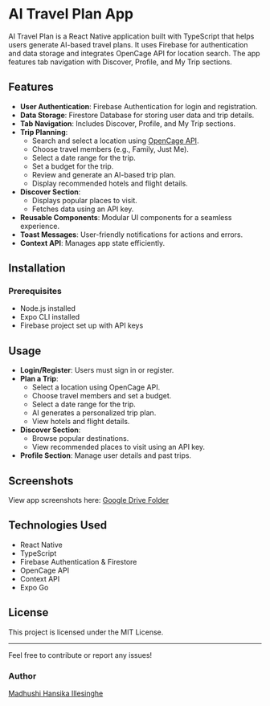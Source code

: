 # AI Travel Plan App

AI Travel Plan is a React Native application built with TypeScript that helps users generate AI-based travel plans. It uses Firebase for authentication and data storage and integrates OpenCage API for location search. The app features tab navigation with Discover, Profile, and My Trip sections.

## Features

- **User Authentication**: Firebase Authentication for login and registration.
- **Data Storage**: Firestore Database for storing user data and trip details.
- **Tab Navigation**: Includes Discover, Profile, and My Trip sections.
- **Trip Planning**:
   - Search and select a location using [OpenCage API](https://api.opencagedata.com/geocode/v1/json).
   - Choose travel members (e.g., Family, Just Me).
   - Select a date range for the trip.
   - Set a budget for the trip.
   - Review and generate an AI-based trip plan.
   - Display recommended hotels and flight details.
- **Discover Section**:
   - Displays popular places to visit.
   - Fetches data using an API key.
- **Reusable Components**: Modular UI components for a seamless experience.
- **Toast Messages**: User-friendly notifications for actions and errors.
- **Context API**: Manages app state efficiently.

## Installation

### Prerequisites
- Node.js installed
- Expo CLI installed
- Firebase project set up with API keys


## Usage
- **Login/Register**: Users must sign in or register.
- **Plan a Trip**:
   - Select a location using OpenCage API.
   - Choose travel members and set a budget.
   - Select a date range for the trip.
   - AI generates a personalized trip plan.
   - View hotels and flight details.
- **Discover Section**:
   - Browse popular destinations.
   - View recommended places to visit using an API key.
- **Profile Section**: Manage user details and past trips.

## Screenshots
View app screenshots here: [Google Drive Folder](https://drive.google.com/drive/folders/1gJwRFjNp4Q3nnvarf7_baNu9uBSZGcO0)

## Technologies Used
- React Native
- TypeScript
- Firebase Authentication & Firestore
- OpenCage API
- Context API
- Expo Go

## License
This project is licensed under the MIT License.

---
Feel free to contribute or report any issues!

### Author
[Madhushi Hansika Illesinghe](https://github.com/madhushiillesinghe)
